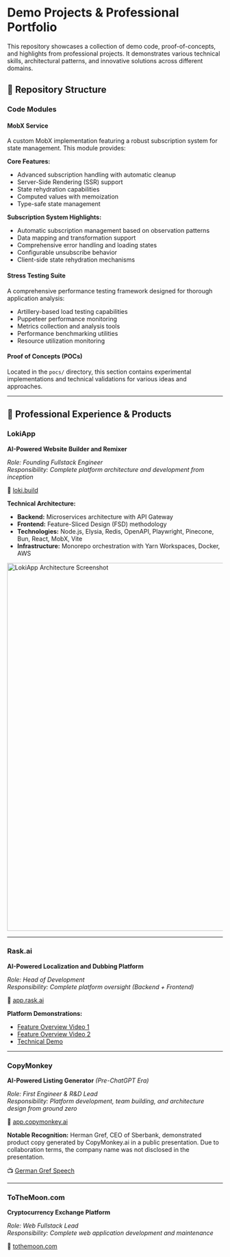 # Demo Projects & Professional Portfolio

This repository showcases a collection of demo code, proof-of-concepts, and highlights from professional projects. It demonstrates various technical skills, architectural patterns, and innovative solutions across different domains.

## 📁 Repository Structure

### Code Modules

#### MobX Service
A custom MobX implementation featuring a robust subscription system for state management. This module provides:

**Core Features:**
- Advanced subscription handling with automatic cleanup
- Server-Side Rendering (SSR) support
- State rehydration capabilities
- Computed values with memoization
- Type-safe state management

**Subscription System Highlights:**
- Automatic subscription management based on observation patterns
- Data mapping and transformation support
- Comprehensive error handling and loading states
- Configurable unsubscribe behavior
- Client-side state rehydration mechanisms

#### Stress Testing Suite
A comprehensive performance testing framework designed for thorough application analysis:

- Artillery-based load testing capabilities
- Puppeteer performance monitoring
- Metrics collection and analysis tools
- Performance benchmarking utilities
- Resource utilization monitoring

#### Proof of Concepts (POCs)
Located in the `pocs/` directory, this section contains experimental implementations and technical validations for various ideas and approaches.

---

## 🚀 Professional Experience & Products

### LokiApp
**AI-Powered Website Builder and Remixer**

*Role: Founding Fullstack Engineer*  
*Responsibility: Complete platform architecture and development from inception*

🔗 [loki.build](https://www.loki.build/)

**Technical Architecture:**
- **Backend:** Microservices architecture with API Gateway
- **Frontend:** Feature-Sliced Design (FSD) methodology
- **Technologies:** Node.js, Elysia, Redis, OpenAPI, Playwright, Pinecone, Bun, React, MobX, Vite
- **Infrastructure:** Monorepo orchestration with Yarn Workspaces, Docker, AWS

<img width="1135" height="857" alt="LokiApp Architecture Screenshot" src="https://github.com/user-attachments/assets/cdad57bc-e0bc-4766-b0a6-70d27c8d28f8" />

---

### Rask.ai
**AI-Powered Localization and Dubbing Platform**

*Role: Head of Development*  
*Responsibility: Complete platform oversight (Backend + Frontend)*

🔗 [app.rask.ai](https://app.rask.ai/)

**Platform Demonstrations:**
- [Feature Overview Video 1](https://www.youtube.com/watch?v=NNUQEl0fq9k)
- [Feature Overview Video 2](https://www.youtube.com/watch?v=brUewaGWzyM)
- [Technical Demo](https://www.youtube.com/watch?v=1viNLRODRW8)

---

### CopyMonkey
**AI-Powered Listing Generator** *(Pre-ChatGPT Era)*

*Role: First Engineer & R&D Lead*  
*Responsibility: Platform development, team building, and architecture design from ground zero*

🔗 [app.copymonkey.ai](https://app.copymonkey.ai/)

**Notable Recognition:**
Herman Gref, CEO of Sberbank, demonstrated product copy generated by CopyMonkey.ai in a public presentation. Due to collaboration terms, the company name was not disclosed in the presentation.

📺 [German Gref Speech](https://www.youtube.com/watch?v=NIwCRJYpojM)

---

### ToTheMoon.com
**Cryptocurrency Exchange Platform**

*Role: Web Fullstack Lead*  
*Responsibility: Complete web application development and maintenance*

🔗 [tothemoon.com](https://tothemoon.com/)





